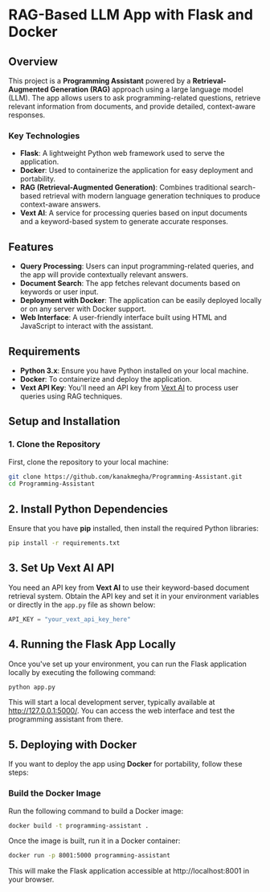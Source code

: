 # RAG-Based LLM App with Flask and Docker

## Overview

This project is a **Programming Assistant** powered by a **Retrieval-Augmented Generation (RAG)** approach using a large language model (LLM). The app allows users to ask programming-related questions, retrieve relevant information from documents, and provide detailed, context-aware responses.

### Key Technologies
- **Flask**: A lightweight Python web framework used to serve the application.
- **Docker**: Used to containerize the application for easy deployment and portability.
- **RAG (Retrieval-Augmented Generation)**: Combines traditional search-based retrieval with modern language generation techniques to produce context-aware answers.
- **Vext AI**: A service for processing queries based on input documents and a keyword-based system to generate accurate responses.

## Features

- **Query Processing**: Users can input programming-related queries, and the app will provide contextually relevant answers.
- **Document Search**: The app fetches relevant documents based on keywords or user input.
- **Deployment with Docker**: The application can be easily deployed locally or on any server with Docker support.
- **Web Interface**: A user-friendly interface built using HTML and JavaScript to interact with the assistant.

## Requirements

- **Python 3.x**: Ensure you have Python installed on your local machine.
- **Docker**: To containerize and deploy the application.
- **Vext API Key**: You'll need an API key from [Vext AI](https://vextapp.com/) to process user queries using RAG techniques.

## Setup and Installation

### 1. Clone the Repository

First, clone the repository to your local machine:

```bash
git clone https://github.com/kanakmegha/Programming-Assistant.git
cd Programming-Assistant
```
## 2. Install Python Dependencies

Ensure that you have **pip** installed, then install the required Python libraries:

```bash
pip install -r requirements.txt
```
## 3. Set Up Vext AI API

You need an API key from **Vext AI** to use their keyword-based document retrieval system. Obtain the API key and set it in your environment variables or directly in the `app.py` file as shown below:

```python
API_KEY = "your_vext_api_key_here"
```
## 4. Running the Flask App Locally

Once you've set up your environment, you can run the Flask application locally by executing the following command:

```bash
python app.py
```
This will start a local development server, typically available at http://127.0.0.1:5000/. You can access the web interface and test the programming assistant from there.
## 5. Deploying with Docker

If you want to deploy the app using **Docker** for portability, follow these steps:

### Build the Docker Image

Run the following command to build a Docker image:

```bash
docker build -t programming-assistant .
```
Once the image is built, run it in a Docker container:
```bash
docker run -p 8001:5000 programming-assistant
```
This will make the Flask application accessible at http://localhost:8001 in your browser.
